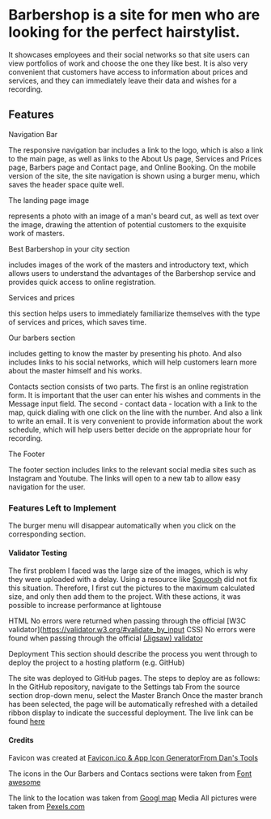 # Barbershop is a site for men who are looking for the perfect hairstylist.

It showcases employees and their social networks so that site users can view portfolios of work and choose the one they like best. It is also very convenient that customers have access to information about prices and services, and they can immediately leave their data and wishes for a recording.

## Features

Navigation Bar

The responsive navigation bar includes a link to the logo, which is also a link to the main page, as well as links to the About Us page, Services and Prices page, Barbers page and Contact page, and Online Booking. On the mobile version of the site, the site navigation is shown using a burger menu, which saves the header space quite well.

The landing page image

represents a photo with an image of a man's beard cut, as well as text over the image, drawing the attention of potential customers to the exquisite work of masters.

Best Barbershop in your city section

includes images of the work of the masters and introductory text, which allows users to understand the advantages of the Barbershop service and provides quick access to online registration.

Services and prices

this section helps users to immediately familiarize themselves with the type of services and prices, which saves time.

Our barbers section

includes getting to know the master by presenting his photo. And also includes links to his social networks, which will help customers learn more about the master himself and his works.

Contacts section consists of two parts.
The first is an online registration form. It is important that the user can enter his wishes and comments in the Message input field.
The second - contact data - location with a link to the map, quick dialing with one click on the line with the number. And also a link to write an email.
It is very convenient to provide information about the work schedule, which will help users better decide on the appropriate hour for recording.

The Footer

The footer section includes links to the relevant social media sites such as Instagram and Youtube. The links will open to a new tab to allow easy navigation for the user.

### Features Left to Implement

The burger menu will disappear automatically when you click on the corresponding section.

#### Validator Testing

The first problem I faced was the large size of the images, which is why they were uploaded with a delay. Using a resource like [Squoosh](https://squoosh.app/) did not fix this situation. Therefore, I first cut the pictures to the maximum calculated size, and only then add them to the project. With these actions, it was possible to increase performance at lightouse

HTML
No errors were returned when passing through the official [W3C validator](https://validator.w3.org/#validate_by_input
CSS)
No errors were found when passing through the official [(Jigsaw) validator](https://jigsaw.w3.org/css-validator/#validate_by_input)

Deployment
This section should describe the process you went through to deploy the project to a hosting platform (e.g. GitHub)

The site was deployed to GitHub pages. The steps to deploy are as follows:
In the GitHub repository, navigate to the Settings tab
From the source section drop-down menu, select the Master Branch
Once the master branch has been selected, the page will be automatically refreshed with a detailed ribbon display to indicate the successful deployment.
The live link can be found [here](https://katya-semeniuk.github.io/barbershop/)

#### Credits

Favicon was created at [Favicon.ico & App Icon GeneratorFrom Dan's Tools](https://www.favicon-generator.org/)

The icons in the Our Barbers and Contacs sections were taken from [Font awesome](https://fontawesome.com/)

The link to the location was taken from [Googl map](https://maps.google.com/)
Media
All pictures were taken from [Pexels.com](https://www.pexels.com/uk-ua/search/barbershop/)

####
